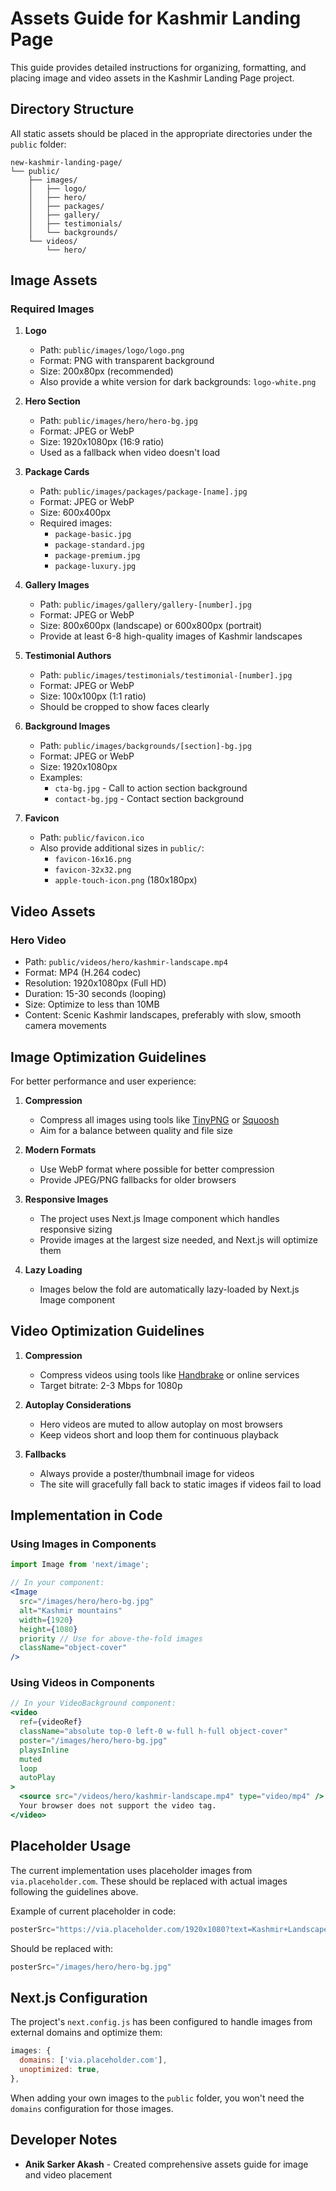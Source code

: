 # Assets Guide for Kashmir Landing Page

This guide provides detailed instructions for organizing, formatting, and placing image and video assets in the Kashmir Landing Page project.

## Directory Structure

All static assets should be placed in the appropriate directories under the `public` folder:

```
new-kashmir-landing-page/
└── public/
    ├── images/
    │   ├── logo/
    │   ├── hero/
    │   ├── packages/
    │   ├── gallery/
    │   ├── testimonials/
    │   └── backgrounds/
    └── videos/
        └── hero/
```

## Image Assets

### Required Images

1. **Logo**
   - Path: `public/images/logo/logo.png`
   - Format: PNG with transparent background
   - Size: 200x80px (recommended)
   - Also provide a white version for dark backgrounds: `logo-white.png`

2. **Hero Section**
   - Path: `public/images/hero/hero-bg.jpg`
   - Format: JPEG or WebP
   - Size: 1920x1080px (16:9 ratio)
   - Used as a fallback when video doesn't load

3. **Package Cards**
   - Path: `public/images/packages/package-[name].jpg`
   - Format: JPEG or WebP
   - Size: 600x400px
   - Required images:
     - `package-basic.jpg`
     - `package-standard.jpg`
     - `package-premium.jpg`
     - `package-luxury.jpg`

4. **Gallery Images**
   - Path: `public/images/gallery/gallery-[number].jpg`
   - Format: JPEG or WebP
   - Size: 800x600px (landscape) or 600x800px (portrait)
   - Provide at least 6-8 high-quality images of Kashmir landscapes

5. **Testimonial Authors**
   - Path: `public/images/testimonials/testimonial-[number].jpg`
   - Format: JPEG or WebP
   - Size: 100x100px (1:1 ratio)
   - Should be cropped to show faces clearly

6. **Background Images**
   - Path: `public/images/backgrounds/[section]-bg.jpg`
   - Format: JPEG or WebP
   - Size: 1920x1080px
   - Examples:
     - `cta-bg.jpg` - Call to action section background
     - `contact-bg.jpg` - Contact section background

7. **Favicon**
   - Path: `public/favicon.ico`
   - Also provide additional sizes in `public/`:
     - `favicon-16x16.png`
     - `favicon-32x32.png`
     - `apple-touch-icon.png` (180x180px)

## Video Assets

### Hero Video

- Path: `public/videos/hero/kashmir-landscape.mp4`
- Format: MP4 (H.264 codec)
- Resolution: 1920x1080px (Full HD)
- Duration: 15-30 seconds (looping)
- Size: Optimize to less than 10MB
- Content: Scenic Kashmir landscapes, preferably with slow, smooth camera movements

## Image Optimization Guidelines

For better performance and user experience:

1. **Compression**
   - Compress all images using tools like [TinyPNG](https://tinypng.com/) or [Squoosh](https://squoosh.app/)
   - Aim for a balance between quality and file size

2. **Modern Formats**
   - Use WebP format where possible for better compression
   - Provide JPEG/PNG fallbacks for older browsers

3. **Responsive Images**
   - The project uses Next.js Image component which handles responsive sizing
   - Provide images at the largest size needed, and Next.js will optimize them

4. **Lazy Loading**
   - Images below the fold are automatically lazy-loaded by Next.js Image component

## Video Optimization Guidelines

1. **Compression**
   - Compress videos using tools like [Handbrake](https://handbrake.fr/) or online services
   - Target bitrate: 2-3 Mbps for 1080p

2. **Autoplay Considerations**
   - Hero videos are muted to allow autoplay on most browsers
   - Keep videos short and loop them for continuous playback

3. **Fallbacks**
   - Always provide a poster/thumbnail image for videos
   - The site will gracefully fall back to static images if videos fail to load

## Implementation in Code

### Using Images in Components

```jsx
import Image from 'next/image';

// In your component:
<Image
  src="/images/hero/hero-bg.jpg"
  alt="Kashmir mountains"
  width={1920}
  height={1080}
  priority // Use for above-the-fold images
  className="object-cover"
/>
```

### Using Videos in Components

```jsx
// In your VideoBackground component:
<video
  ref={videoRef}
  className="absolute top-0 left-0 w-full h-full object-cover"
  poster="/images/hero/hero-bg.jpg"
  playsInline
  muted
  loop
  autoPlay
>
  <source src="/videos/hero/kashmir-landscape.mp4" type="video/mp4" />
  Your browser does not support the video tag.
</video>
```

## Placeholder Usage

The current implementation uses placeholder images from `via.placeholder.com`. These should be replaced with actual images following the guidelines above.

Example of current placeholder in code:
```jsx
posterSrc="https://via.placeholder.com/1920x1080?text=Kashmir+Landscape"
```

Should be replaced with:
```jsx
posterSrc="/images/hero/hero-bg.jpg"
```

## Next.js Configuration

The project's `next.config.js` has been configured to handle images from external domains and optimize them:

```js
images: {
  domains: ['via.placeholder.com'],
  unoptimized: true,
},
```

When adding your own images to the `public` folder, you won't need the `domains` configuration for those images.

## Developer Notes

- **Anik Sarker Akash** - Created comprehensive assets guide for image and video placement
